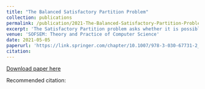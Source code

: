 ```yaml
---
title: "The Balanced Satisfactory Partition Problem"
collection: publications
permalink: /publication/2021-The-Balanced-Satisfactory-Partition-Problem
excerpt: 'The Satisfactory Partition problem asks whether it is possible to partition the vertex set of a given undirected graph into two parts such that each vertex has at least as many neighbours in its own part as in the other part. The Balanced Satisfactory Partition problem is a variant of the above problem where the two partite sets are required to have the same cardinality. Both problems are known to be NP-complete but its parameterized complexity remains open until now. We enhance our understanding of the problem from the viewpoint of parameterized complexity.'
venue: 'SOFSEM: Theory and Practice of Computer Science'
date: 2021-05-05
paperurl: 'https://link.springer.com/chapter/10.1007/978-3-030-67731-2_23'
citation: 
---
```


[Download paper here](https://link.springer.com/chapter/10.1007/978-3-030-67731-2_23)

Recommended citation: 

